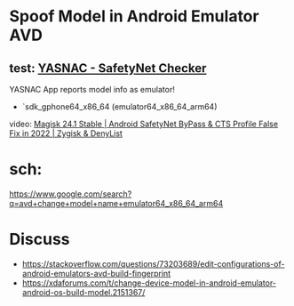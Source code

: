 # Spoof Model in Android Emulator AVD
## test: [YASNAC - SafetyNet Checker](https://play.google.com/store/apps/details?id=rikka.safetynetchecker&hl=en_US)
YASNAC App reports model info as emulator!
- `sdk_gphone64_x86_64 (emulator64_x86_64_arm64)

video: [Magisk 24.1 Stable | Android SafetyNet ByPass & CTS Profile False Fix in 2022 | Zygisk & DenyList](https://youtu.be/ss0rq6jNHQM)


# sch: 
https://www.google.com/search?q=avd+change+model+name+emulator64_x86_64_arm64

# Discuss
- https://stackoverflow.com/questions/73203689/edit-configurations-of-android-emulators-avd-build-fingerprint
- https://xdaforums.com/t/change-device-model-in-android-emulator-android-os-build-model.2151367/
